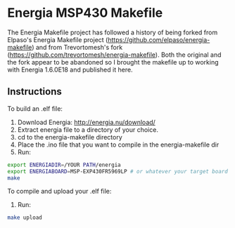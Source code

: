 Energia MSP430 Makefile
=======================

The Energia Makefile project has followed a history of being forked from Elpaso's Energia Makefile project (https://github.com/elpaso/energia-makefile) and from Trevortomesh's fork (https://github.com/trevortomesh/energia-makefile). Both the original and the fork appear to be abandoned so I brought the makefile up to working with Energia 1.6.0E18 and published it here.

Instructions
------------
To build an .elf file:

1. Download Energia: http://energia.nu/download/
2. Extract energia file to a directory of your choice.
3. cd to the energia-makefile directory
4. Place the .ino file that you want to compile in the energia-makefile dir
5. Run:
```sh
export ENERGIADIR=/YOUR PATH/energia
export ENERGIABOARD=MSP-EXP430FR5969LP # or whatever your target board is
make
```

To compile and upload your .elf file:

1. Run:
```sh
make upload
```

